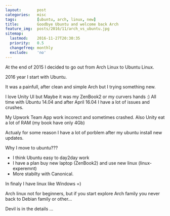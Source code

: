 ```yaml
---
layout:       post
categories:   misc
tags:         [ubuntu, arch, linux, new]
title:        Goodbye Ubuntu and welcome back Arch
feature_img:  posts/2016/11/arch_vs_ubuntu.jpg
sitemap:
  lastmod:    2016-11-27T20:30:35
  priority:   0.5
  changefreq: monthly
  exclude:    'no'
---
```


At the end of 2015 I decided to go out from Arch Linux to Ubuntu Linux.

2016 year I start with Ubuntu.

It was a painfull, after clean and simple Arch but I trying something new.

I love Unity UI but Maybe it was my ZenBook2 or my curvers hands :) All time with Ubuntu 14.04 and after April 16.04 I have a lot of issues and crushes.

My Upwork Team App work incorect and sometimes crashed.
Also Unity eat a lot of RAM (my book have only 4Gb)

Actualy for some reason I have a lot of porblem after my ubuntu install new updates.

Why I move to ubuntu???
- I think Ubuntu easy to day2day work
- I have a plan buy new laptop (ZenBook2) and use new linux (linux-experemnt)
- More stabilty with Canonical.

In finaly I have linux like Windows =)

Arch linux not for beginners, but if you start explore Arch family you never back to Debian family or other...

Devil is in the details ...